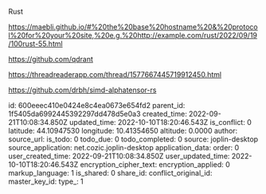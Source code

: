 Rust

https://maebli.github.io/#%20the%20base%20hostname%20&%20protocol%20for%20your%20site,%20e.g.%20http://example.com/rust/2022/09/19/100rust-55.html

 https://github.com/qdrant 

https://threadreaderapp.com/thread/1577667445719912450.html

https://github.com/drbh/simd-alphatensor-rs

id: 600eeec410e0424e8c4ea0673e654fd2
parent_id: 1f5405da6992445392297dd478d5e0a3
created_time: 2022-09-21T10:08:34.850Z
updated_time: 2022-10-10T18:20:46.543Z
is_conflict: 0
latitude: 44.10947530
longitude: 10.41354650
altitude: 0.0000
author: 
source_url: 
is_todo: 0
todo_due: 0
todo_completed: 0
source: joplin-desktop
source_application: net.cozic.joplin-desktop
application_data: 
order: 0
user_created_time: 2022-09-21T10:08:34.850Z
user_updated_time: 2022-10-10T18:20:46.543Z
encryption_cipher_text: 
encryption_applied: 0
markup_language: 1
is_shared: 0
share_id: 
conflict_original_id: 
master_key_id: 
type_: 1